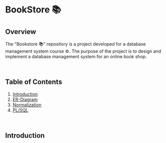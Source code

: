 # BookStore 📚

## Overview

The "Bookstore 📚" repository is a project developed for a database management system course ⚙️. The purpose of the project is to design and implement a database management system for an online book shop. 

<br>

## Table of Contents
1. [Introduction](#Introduction)
2. [ER-Diagram](#ER-Diagram)
3. [Normalization](#Normalization)
4. [PL/SQL](#PL/SQL)

<br>

## Introduction



